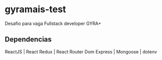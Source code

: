# gyramais-test
Desafio para vaga Fullstack developer GYRA+

## Dependencias
ReactJS | React Redux | React Router Dom
Express | Mongoose | dotenv